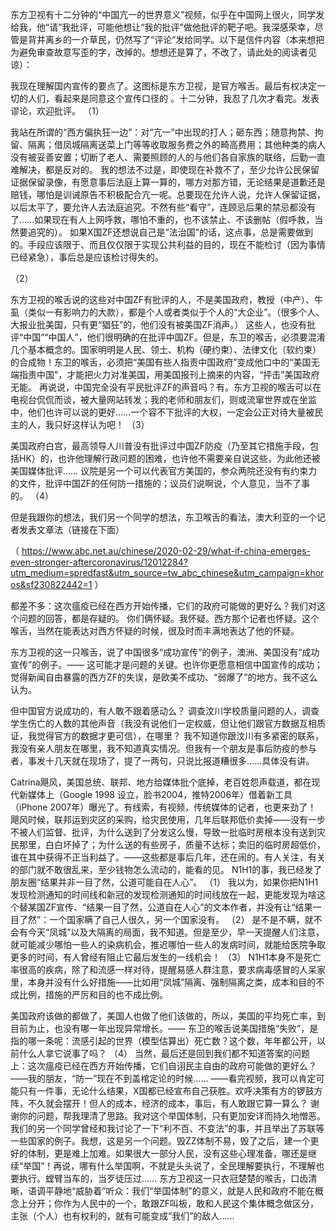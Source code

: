 东方卫视有十二分钟的“中国亢一的世界意义”视频，似乎在中国网上很火，同学发给我，他“请”我批评，可能他想让“我的批评”做他批评的靶子吧。我深感荣幸，尽管是背井离乡的一介草民，仍然写了“评论”发给同学。以下是信件内容（本来想把为避免审查故意写歪的字，改掉的。想想还是算了，不改了，请此处的阅读者见谅）： 

我现在理解国内宣传的要点了。这图标是东方卫视，是官方喉舌。最后有权决定一切的人们，看起来是同意这个宣传口径的 。十二分钟，我忍了几次才看完。发表谬论，欢迎批评。 （1）

我站在所谓的“西方偏执狂一边”：对“亢一”中出现的打人；砸东西；随意拘禁、拘留、隔离；借凤城隔离送菜上门等等收取服务费之外的畸高费用；其他种类的病人没有被妥善安置；切断了老人、需要照顾的人的与他们各自家族的联络，后勤一直难解决，都是反对的。 我的想法不过是，即使现在补救不了，至少允许公民保留证据保留录像，有愿意事后法庭上算一算的，哪方对那方错，无论结果是道歉还是赔钱，哪怕是训诫原告不积极配合亢一呢。总要现在允许人说，允许人保留证据，以后太平了，要允许人去法庭追究。不然有些“看守”，连顾忌后果的禁忌都没有了……如果现在有人上网呼救，哪怕不重的，也不该禁止、不该删帖（假呼救，当然要追究的）。 如果X国ZF还想说自己是“法治国”的话，这点事，总是需要做到的。手段应该限于、而且仅仅限于实现公共利益的目的，现在不能检讨（因为事情已经紧急），事后总是应该检讨得失的。 

（2）

东方卫视的喉舌说的这些对中国ZF有批评的人，不是美国政府，教授（中产）、牛虱（类似一有影响力的大款），都是个人或者类似于个人的“大企业”。（很多个人、大报业批美国，只有更“猖狂”的，他们没有被美国ZF消声。） 这些人，也没有批评“中国”“中国人”，他们很明确的在批评中国ZF。但是，东卫的喉舌，必须要混淆几个基本概念的。国家明明是人民、领土、机构（硬约束）、法律文化（软约束）的合成物！东卫的喉舌，必须把“美国有些人指责中国政府”变成他口中的“美国无端指责中国”，才能把火力对准美国，用美国报刊上摘来的内容，“抨击”美国政府无能。 再说说，中国完全没有平民批评ZF的声音吗？有。东方卫视的喉舌可以在电视台侃侃而谈，被大量网站转发；我的老师和朋友们，则或流窜世界或在坐监中，他们也许可以说的更好……一个容不下批评的大权，一定会公正对待大量被民主的人，我只好这样认为吧！ （3）

美国政府白宫，最高领导人川普没有批评过中国ZF防疫（乃至其它措施手段，包括HK）的，也许他理解行政问题的困难，也许他不需要亲自说这些，为此他还被美国媒体批评…… 议院是另一个可以代表官方美国的，参众两院还没有有约束力的文件，批评中国ZF的任何防一措施的；议员们说啊说，个人意见，当不了事的。 （4）

但是我跟你的想法，我们另一个同学的想法，东卫喉舌的看法，澳大利亚的一个记者发表文章法（链接在下面）

（ https://www.abc.net.au/chinese/2020-02-29/what-if-china-emerges-even-stronger-aftercoronavirus/12012284?utm_medium=spredfast&utm_source=tw_abc_chinese&utm_campaign=khoros&sf230822442=1 ） 

都差不多：这次瘟疫已经在西方开始传播，它们的政府可能做的更好么？我们对这个问题的回答，都是存疑的。 你们俩怀疑。我怀疑。西方那个记者也怀疑。这个喉舌，当然在能表达对西方怀疑的时候，很及时而丰满地表达了他的怀疑。  

东方卫视的这一只喉舌，说了中国很多“成功宣传”的例子，澳洲、美国没有“成功宣传”的例子。—— 这可能才是问题的关键。也许你更愿意相信中国宣传的成功；觉得新闻自由暴露的西方ZF的失误，是欧美不成功、“弱爆了”的地方。我不这么认为。 

但中国官方说成功的，有人敢不跟着感动么？ 调查汶川学校质量问题的人，调查学生伤亡的人数的其他声音（我没有说他们一定权威，但让他们跟官方数据互相质证，我觉得官方的数据才更可信），在哪里？ 我不知道你跟汶川有多紧密的联系，我没有亲人朋友在哪里，我不知道真实情况。但我有一个朋友是事后防疫的参与者，事发十几天就在现场了，提了一两句，只说比报道糟很多……具体没有讲。 

Catrina飓风，美国总统、联邦、地方给媒体批个底掉，老百姓怨声载道，都在现代新媒体上（Google 1998 设立，脸书2004，推特2006年）借着新工具（iPhone 2007年）曝光了。有线索，有视频，传统媒体的记者，也更来劲了！ 飓风时候，联邦运到灾区的采购，给灾民使用，几年后联邦低价卖掉——没有一步不被人们监督、批评，为什么送到了分发这么慢，导致一批临时房根本没有送到灾民那里，白白坏掉了；为什么送的有些房子，质量不达标；卖旧的临时房超低价，谁在其中获得不正当利益了。——这些都是事后几年，还在闹的。有人关注，有关的部门就不敢很乱来，至少钱物怎么流动的，能看的见。 N1H1的事，我已经发了朋友圈“结果并非一目了然，公道可能自在人心”。 （1） 我以为，如果你把N1H1发现检测通知的时间线和新冠的发现检测通知的时间线放在一起，更能发现为啥这个替某国ZF宣传、“结果一目了然，公道自在人心”的文本作者，并没有让“结果一目了然”：一个国家瞒了自己人很久，另一个国家没有。 （2） 是不是不瞒，就不会有今天“凤城”以及大隔离的局面，我不知道。但是至少，早一天提醒人们注意，就可能减少哪怕一些人的染病机会，推迟哪怕一些人的发病时间，就能给医院争取更多的时间，有人曾经有阻止它最后发生的一线机会！ （3） N1H1本身不是死亡率很高的疾病，除了和流感一样对待，提醒易感人群注意，要求病毒感冒的人呆家里，本身并没有什么好措施——比如用“凤城”隔离、强制隔离之类，成本和目的不成比例，措施的严厉和目的也不成比例。

美国政府该做的都做了，美国人也做了他们该做的，所以，美国的平均死亡率，到目前为止，也没有哪一年出现异常增长。—— 东卫的喉舌说美国措施“失败”，是指的哪一条呢：流感引起的世界（模型估算出）死亡数？这个数，年年都公开，以前什么人拿它说事了吗？ （4） 当然，最后还是回到我们都不知道答案的问题上：这次瘟疫已经在西方开始传播，它们自诩民主自由的政府可能做的更好么？ ——我的朋友，“防一”现在不到盖棺定论的时候…… ——看完视频，我可以肯定可能只有一件事，无论什么结果，X国都已经宣布自己获胜。欢呼决策有方的锣鼓方阵，不久就会摆开！但人的成本，经济的成本，事后，有人敢跟它算一算么？ 谢谢你的问题，帮我理清了思路。我对这个举国体制，只有更加安详而持久地憎恶。 我们的另一个同学曾经和我讨论了一下“利不百、不变法”的事，并且举出了苏联等一些国家的例子。我想，这是另一个问题。毁ZZ体制不易，毁了之后，建一个更好的体制，更是难上加难。如果很大一部分人民，没有这些心理准备，哪还是继续“举国”！再说，哪有什么举国啊，不就是头头说了，全民理解要执行，不理解也要执行。螳臂当车的，当歹徒压过…… 东方卫视这一只衣冠楚楚的喉舌，口齿清晰，语调平静地“威胁着”听众：我们“举国体制”的意义，就是人民和政府不能在概念上分开；你作为人民中的一个，敢跟ZF叫板，敢和人民这个集体概念做区分，主张（个人）也有权利的，就有可能变成“我们”的敌人…… 